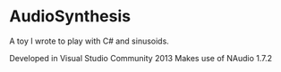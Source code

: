 AudioSynthesis
==============

A toy I wrote to play with C# and sinusoids.

Developed in Visual Studio Community 2013
Makes use of NAudio 1.7.2
